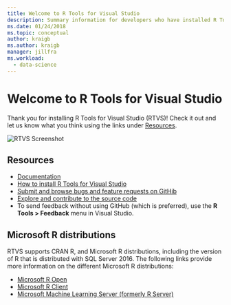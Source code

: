 ```yaml
---
title: Welcome to R Tools for Visual Studio
description: Summary information for developers who have installed R Tools for Visual Studio.
ms.date: 01/24/2018
ms.topic: conceptual
author: kraigb
ms.author: kraigb
manager: jillfra
ms.workload:
  - data-science
---
```


# Welcome to R Tools for Visual Studio

Thank you for installing R Tools for Visual Studio (RTVS)! Check it out and let us know what you think using the links under [Resources](#resources).

![RTVS Screenshot](media/installer-screenshot.png)

## Resources

- [Documentation](index.md)
- [How to install R Tools for Visual Studio](installing-r-tools-for-visual-studio.md)
- [Submit and browse bugs and feature requests on GitHib](https://github.com/Microsoft/RTVS/issues)
- [Explore and contribute to the source code](https://github.com/Microsoft/RTVS/blob/master/LICENSE)
- To send feedback without using GitHub (which is preferred), use the **R Tools > Feedback** menu in Visual Studio.

## Microsoft R distributions

RTVS supports CRAN R, and Microsoft R distributions, including the version of R that is distributed with SQL Server 2016. The following links provide more information on the different Microsoft R distributions:

- [Microsoft R Open](https://mran.microsoft.com/download/)
- [Microsoft R Client](/machine-learning-server/r-client/what-is-microsoft-r-client)
- [Microsoft Machine Learning Server (formerly R Server)](/machine-learning-server/)
